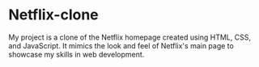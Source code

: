 # Netflix-clone
My project is a clone of the Netflix homepage created using HTML, CSS, and JavaScript. It mimics the look and feel of Netflix's main page to showcase my skills in web development.
